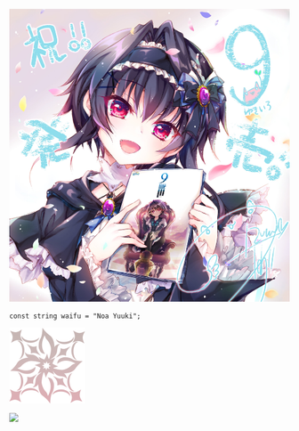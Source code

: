 ![image](img/yuuki_noa.jpg)
```
const string waifu = "Noa Yuuki";
```
![image](img/img_stigma_04.png)

![](https://github-readme-stats.vercel.app/api/top-langs/?username=Blue-Roar&layout=compact&show_icons=true&theme=dracula)

<!--
**Blue-Roar/Blue-Roar** is a ✨ _special_ ✨ repository because its `README.md` (this file) appears on your GitHub profile.

Here are some ideas to get you started:

- 🔭 I’m currently working on ...
- 🌱 I’m currently learning ...
- 👯 I’m looking to collaborate on ...
- 🤔 I’m looking for help with ...
- 💬 Ask me about ...
- 📫 How to reach me: ...
- 😄 Pronouns: ...
- ⚡ Fun fact: ...
-->
